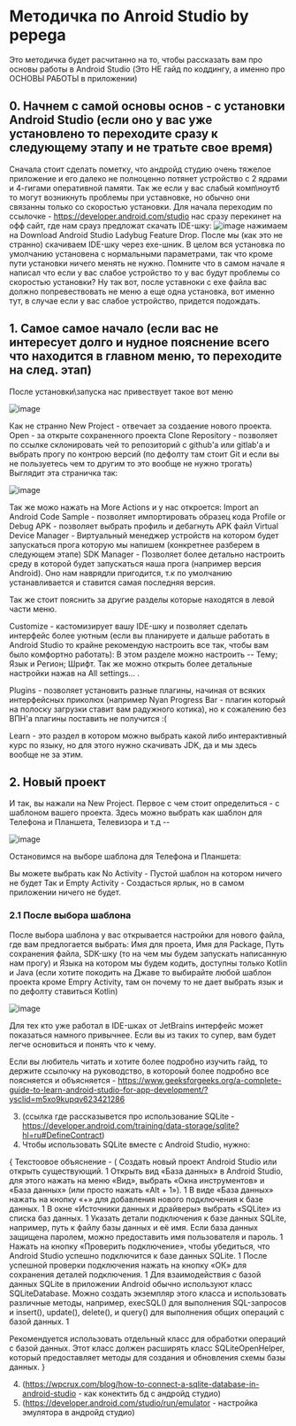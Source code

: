 # Методичка по Anroid Studio by pepega
Это методичка будет расчитанно на то, чтобы рассказать вам про основы работы в Android Studio (Это НЕ гайд по коддингу, а именно про ОСНОВЫ РАБОТЫ в приложении)

## 0. Начнем с самой основы основ - с установки Android Studio (если оно у вас уже установлено то переходите сразу к следующему этапу и не тратьте свое время)
   Сначала стоит сделать пометку, что андройд студию очень тяжелое приложение и его далеко не полноценно потянет устройство с 2 ядрами и 4-гигами оперативной памяти.
   Так же если у вас слабый комп\ноутб то могут возникнуть проблемы при уставновке, но обычно они связанны только со скоростью установки.
   Для начала переходим по ссылочке - https://developer.android.com/studio нас сразу перекинет на офф сайт, где нам срауз предложат скачать IDE-шку:
![image](https://github.com/user-attachments/assets/3270015c-dd26-427e-aa51-d364b91b7c33) нажимаем на Download Android Studio Ladybug Feature Drop. После мы (как это не странно) скачиваем IDE-шку через exe-шник. В целом вся установка по умолчанию установена с нормальными параметрами, так что кроме пути установки ничего менять не нужно. 
Помните что в самом начале я написал что если у вас слабое устройство то у вас будут проблемы со скоростью установки? Ну так вот, после уставноки с exe файла вас должно попревествовать не меню а еще одна установка, вот именно тут, в случае если у вас слабое устройство, придется подождать. 

   

## 1. Самое самое начало (если вас не интересует долго и нудное пояснение всего что находится в главном меню, то переходите на след. этап)
После установки\запуска нас привествует такое вот меню

![image](https://github.com/user-attachments/assets/4817b7ec-707e-464e-a8b8-633d00cc0f75)

Как не странно New Project - отвечает за создаение нового проекта.
Open - за открыте сохраненного проекта 
Clone Repository - позволяет по ссылке склонировать чей то репозиторий с github'a или gitlab'a и выбрать прогу по контрою версий (по дефолту там стоит Git и если вы не пользуетесь чем то другим то это вообще не нужно трогать) Выглядит эта страничка так:

![image](https://github.com/user-attachments/assets/6daede87-4694-4ca3-a1e5-230f700d5f6f)

Так же можо нажать на More Actions и у нас откроется:
   Import an Android Code Sample - позволяет импортировать образец кода 
   Profile or Debug APK - позволяет выбрать профиль и дебагнуть APK файл
   Virtual Device Manager - Виртуальный менеджер устройств на котором будет запускаться прога которую мы напишем (конкретнее разберем в следующем этапе)
   SDK Manager - Позволяет более детально настроить среду в которой будет запускаться наша прога (например версия Android). Оно нам наврядли пригодится, т.к по умолчанию устанавливается и ставится самая последняя версия.

Так же стоит пояснить за другие разделы которые находятся в левой части меню.

Customize - кастомизирует вашу IDE-шку и позволяет сделать интерфейс более уютным (если вы планируете и дальше работать в Android Studio то крайне рекомендую настроить все так, чтобы вам было комфортно работать):
   В этом разделе можно настроить --
   Тему;
   Язык и Регион;
   Шрифт. 
   Так же можно открыть более детальные настройки нажав на All settings... .
   
Plugins - позволяет установить разные плагины, начиная от всяких интерфейсных приколюх (например Nyan Progress Bar - плагин который на полоску загрузки ставит вам радужного котика), но к сожалению без ВПН'а плагины поставить не получится :(

Learn - это раздел в котором можно выбрать какой либо интерактивный курс по языку, но для этого нужно скачивать JDK, да и мы здесь вообще не за этим.

## 2. Новый проект

И так, вы нажали на New Project. Первое с чем стоит определиться - с шаблоном вашего проекта. Здесь можно выбрать как шаблон для Телефона и Планшета, Телевизора и т.д --

![image](https://github.com/user-attachments/assets/191a6ce4-9f8f-4f89-a814-4f4f63dd1ab3)

Остановимся на выборе шаблона для Телефона и Планшета:

Вы можете выбрать как No Activity - Пустой шаблон на котором ничего не будет
Так и Empty Activity - Создасться ярлык, но в самом приложении ничего не будет.

### 2.1 После выбора шаблона

После выбора шаблона у вас открывается настройки для нового файла, где вам предлогается выбрать:
   Имя для проета,
   Имя для Package,
   Путь сохранения файла,
   SDK-шку (то на чем мы будем запускать написанную нам прогу)
   и Языка на котором мы будем кодить, доступны только Kotlin и  Java (если хотите покодить на Джаве то выбирайте любой шаблон проекта кроме Empry Activity, там он почему то не дает выбрать язык и по дефолту ставиться Kotlin) 

![image](https://github.com/user-attachments/assets/c4c5b461-25fb-4d5b-b381-0456a251f960)

Для тех кто уже работал в IDE-шках от JetBrains интерфейс может показаться намного привычнее. Если вы из таких то супер, вам будет легче основиться и понять что к чему.


Если вы любитель читать и хотите более подробно изучить гайд, то держите ссылочку на руководство, в котороый более подробно все поясняется и объясняется - https://www.geeksforgeeks.org/a-complete-guide-to-learn-android-studio-for-app-development/?ysclid=m5xo9kupqv623421286


3. (ссылка где рассказывется про использование SQLite - https://developer.android.com/training/data-storage/sqlite?hl=ru#DefineContract)
4. Чтобы использовать SQLite вместе с Android Studio, нужно:

  { Текстоовое объяснение - (  Создать новый проект Android Studio или открыть существующий. 1
  Открыть вид «База данных» в Android Studio, для этого нажать на меню «Вид», выбрать «Окна инструментов» и «База данных» (или просто нажать «Alt + 1»). 1
  В виде «База данных» нажать на кнопку «+» для добавления нового подключения к базе данных. 1
  В окне «Источники данных и драйверы» выбрать «SQLite» из списка баз данных. 1
  Указать детали подключения к базе данных SQLite, например, путь к файлу базы данных и её имя. Если база данных защищена паролем, можно предоставить имя пользователя и пароль. 1
  Нажать на кнопку «Проверить подключение», чтобы убедиться, что Android Studio успешно подключится к базе данных SQLite. 1
  После успешной проверки подключения нажать на кнопку «ОК» для сохранения деталей подключения. 1
  Для взаимодействия с базой данных SQLite в приложении Android обычно используют класс SQLiteDatabase. Можно создать экземпляр этого класса и использовать различные методы, например, execSQL() для выполнения SQL-запросов и insert(), update(), delete(), и query() для выполнения общих операций с базой данных. 1

  Рекомендуется использовать отдельный класс для обработки операций с базой данных. Этот класс должен расширять класс SQLiteOpenHelper, который предоставляет методы для создания и обновления схемы базы данных. }

4. (https://wpcrux.com/blog/how-to-connect-a-sqlite-database-in-android-studio - как конектить бд с андройд студио)
5. (https://developer.android.com/studio/run/emulator - настройка эмулятора в андройд студио)
